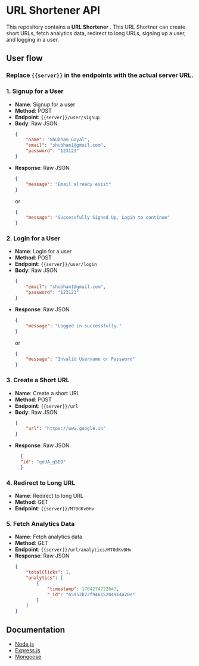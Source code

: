 # URL Shortener API

This repository contains a **URL Shortener** . This URL Shortner can create short URLs, fetch analytics data, redirect to long URLs, signing up a user, and logging in a user.


## User flow

### Replace `{{server}}` in the endpoints with the actual server URL.

### 1. Signup for a User

- **Name**: Signup for a user
- **Method**: POST
- **Endpoint**: `{{server}}/user/signup`
- **Body**: Raw JSON
  ```json
  {
      "name": "Shubham Goyal",
      "email": "shubham1@gmail.com",
      "password": "123123"
  }
  ```
- **Response**: Raw JSON
    ```json
    {
        "message": "Email already exist"
    }
    ```
    or
    ```json
    {
        "message": "Successfully Signed Up, Login to continue"
    }
    ```

### 2. Login for a User

- **Name**: Login for a user
- **Method**: POST
- **Endpoint**: `{{server}}/user/login`
- **Body**: Raw JSON
  ```json
  {
      "email": "shubham1@gmail.com",
      "password": "123123"
  }
  ```
- **Response**: Raw JSON
    ```json
    {
        "message": "Logged in successfully."
    }
    ```
    or
    ```json
    {
        "message": "Invalid Username or Password"
    }
    ```

### 3. Create a Short URL

- **Name**: Create a short URL
- **Method**: POST
- **Endpoint**: `{{server}}/url`
- **Body**: Raw JSON
  ```json
  {
      "url": "https://www.google.in"
  }
  ```
- **Response**: Raw JSON
  ```json
    {
    "id": "qeUA_g5ED"
    }
  ```


### 4. Redirect to Long URL

- **Name**: Redirect to long URL
- **Method**: GET
- **Endpoint**: `{{server}}/MT0dKv0Hv`


### 5. Fetch Analytics Data

- **Name**: Fetch analytics data
- **Method**: GET
- **Endpoint**: `{{server}}/url/analytics/MT0dKv0Hv`
- **Response**: Raw JSON
    ```json
    {
        "totalClicks": 1,
        "analytics": [
            {
                "timestamp": 1704274722047,
                "_id": "65952b22f94615204914a20e"
            }
        ]
    }
    ```


## Documentation

- [Node.js](https://nodejs.org/en/docs/) 
- [Express.js](https://expressjs.com/)
- [Mongoose](https://mongoosejs.com/docs/guide.html)